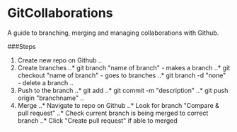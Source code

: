 # GitCollaborations
A guide to branching, merging and managing collaborations with Github.

###Steps
1. Create new repo on Github
..
2. Create branches
..* git branch "name of branch" - makes a branch
..* git checkout "name of branch" - goes to branches
..* git branch -d "none" - delete a branch
..
3. Push to the branch
..* git add
..* git commit -m "description"
..* git push origin "branchname"
..
4. Merge
..* Navigate to repo on Github
..* Look for branch "Compare & pull request"
..* Check current branch is being merged to correct branch
..* Click "Create pull request" if able to merged
